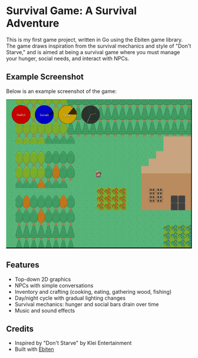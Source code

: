 # Survival Game: A Survival Adventure

This is my first game project, written in Go using the Ebiten game library. The game draws inspiration from the survival mechanics and style of "Don't Starve," and is aimed at being a survival game where you must manage your hunger, social needs, and interact with NPCs.

## Example Screenshot

Below is an example screenshot of the game:

![Game Screenshot](assets/example.png)

## Features
- Top-down 2D graphics
- NPCs with simple conversations
- Inventory and crafting (cooking, eating, gathering wood, fishing)
- Day/night cycle with gradual lighting changes
- Survival mechanics: hunger and social bars drain over time
- Music and sound effects

## Credits
- Inspired by "Don't Starve" by Klei Entertainment
- Built with [Ebiten](https://ebiten.org/)
